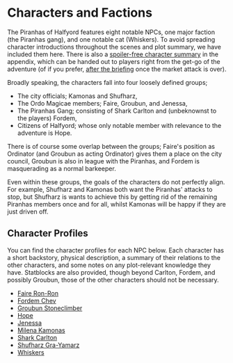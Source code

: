 # Characters and Factions

The Piranhas of Halfyord features eight notable NPCs, one major faction (the Piranhas gang), and one notable cat (Whiskers).
To avoid spreading character introductions throughout the scenes and plot summary, we have included them here.
There is also a [spoiler-free character summary](./appendix/appendix-character-summary.md) in the appendix, which can be handed out to players right from the get-go of the adventure (of if you prefer, [after the briefing](./scenes/02-hired-help.md#brief-with-the-governor) once the market attack is over).

Broadly speaking, the characters fall into four loosely defined groups;

- The city officials; Kamonas and Shufharz,
- The Ordo Magicae members; Faire, Groubun, and Jenessa,
- The Piranhas Gang; consisting of Shark Carlton and (unbeknownst to the players) Fordem,
- Citizens of Halfyord; whose only notable member with relevance to the adventure is Hope.

There is of course some overlap between the groups; Faire's position as Ordinator (and Groubun as acting Ordinator) gives them a place on the city council, Groubun is also in league with the Piranhas, and Fordem is masquerading as a normal barkeeper.

Even within these groups, the goals of the characters do not perfectly align.
For example, Shufharz and Kamonas both want the Piranhas' attacks to stop, but Shufharz is wants to achieve this by getting rid of the remaining Piranhas members once and for all, whilst Kamonas will be happy if they are just driven off.

## Character Profiles

You can find the character profiles for each NPC below.
Each character has a short backstory, physical description, a summary of their relations to the other characters, and some notes on any plot-relevant knowledge they have.
Statblocks are also provided, though beyond Carlton, Fordem, and possibly Groubun, those of the other characters should not be necessary.

- [Faire Ron-Ron](./characters/faire-ron-ron.md)
- [Fordem Chev](./characters/fordem-chev.md)
- [Groubun Stoneclimber](./characters/groubun-stoneclimber.md)
- [Hope](./characters/hope.md)
- [Jenessa](./characters/jenessa.md)
- [Milena Kamonas](./characters/milena-kamonas.md)
- [Shark Carlton](./characters/shark-carlton.md)
- [Shufharz Gra-Yamarz](./characters/shufharz-gra-yamarz.md)
- [Whiskers](./characters/whiskers.md)
